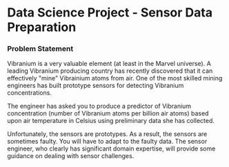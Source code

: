 # Data Science Project - Sensor Data Preparation
### Problem Statement

Vibranium is a very valuable element (at least in the Marvel universe).  A leading Vibranium producing country has recently discovered that it can effectively "mine" Vibrainium atoms from air.  One of the most skilled mining engineers has built prototype sensors for detecting Vibranium concentrations.

The engineer has asked you to produce a predictor of Vibranium concentration (number of Vibranium atoms per billion air atoms) based upon air temperature in Celsius using preliminary data she has collected.

Unfortunately, the sensors are prototypes.  As a result, the sensors are sometimes faulty.  You will have to adapt to the faulty data.  The sensor engineer, who clearly has significant domain expertise, will provide some guidance on dealing with sensor challenges.
